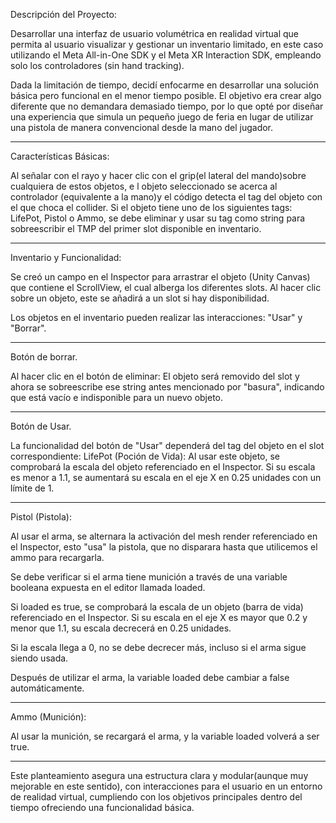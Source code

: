 Descripción del Proyecto:

Desarrollar una interfaz de usuario volumétrica en realidad virtual que permita al usuario visualizar y gestionar un inventario limitado, 
en este caso utilizando el Meta All-in-One SDK y el Meta XR Interaction SDK, empleando solo los controladores (sin hand tracking).

Dada la limitación de tiempo, decidí enfocarme en desarrollar una solución básica pero funcional en el menor tiempo posible. 
El objetivo era crear algo diferente que no demandara demasiado tiempo, 
por lo que opté por diseñar una experiencia que simula un pequeño juego de feria en lugar de utilizar una pistola de manera convencional desde la mano del jugador.
__________________________________________________________________________________

Características Básicas:


Al señalar con el rayo y hacer clic con el grip(el lateral del mando)sobre cualquiera de estos objetos, e
l objeto seleccionado se acerca al controlador (equivalente a la mano)y el código detecta el tag del objeto con el que choca el collider. 
Si el objeto tiene uno de los siguientes tags: LifePot, Pistol o Ammo, se debe eliminar y usar su tag como string para sobreescribir el TMP del primer slot disponible en inventario.

__________________________________________________________________________________

Inventario y Funcionalidad:



Se creó un campo en el Inspector para arrastrar el objeto (Unity Canvas) que contiene el ScrollView, 
el cual alberga los diferentes slots.
Al hacer clic sobre un objeto, este se añadirá a un slot si hay disponibilidad.

Los objetos en el inventario pueden realizar las interacciones: "Usar" y "Borrar".
__________________________________________________________________________________

Botón de borrar.

Al hacer clic en el botón de eliminar:
El objeto será removido del slot y ahora se sobreescribe ese string antes mencionado por "basura", indicando que está vacío e indisponible para un nuevo objeto.
__________________________________________________________________________________

Botón de Usar.

La funcionalidad del botón de "Usar" dependerá del tag del objeto en el slot correspondiente:
LifePot (Poción de Vida):
Al usar este objeto, se comprobará la escala del objeto referenciado en el Inspector.
Si su escala es menor a 1.1, se aumentará su escala en el eje X en 0.25 unidades con un límite de 1.
__________________________________________________________________________________

Pistol (Pistola):

Al usar el arma, se alternara la activación del mesh render referenciado en el Inspector, esto "usa" la pistola, que no disparara hasta que utilicemos el ammo para recargarla.

Se debe verificar si el arma tiene munición a través de una variable booleana expuesta en el editor llamada loaded.

Si loaded es true, se comprobará la escala de un objeto (barra de vida) referenciado en el Inspector. Si su escala en el eje X es mayor que 0.2 y menor que 1.1, su escala decrecerá en 0.25 unidades.

Si la escala llega a 0, no se debe decrecer más, incluso si el arma sigue siendo usada.


Después de utilizar el arma, la variable loaded debe cambiar a false automáticamente.
__________________________________________________________________________________

Ammo (Munición):

Al usar la munición, se recargará el arma, y la variable loaded volverá a ser true.

__________________________________________________________________________________


Este planteamiento asegura una estructura clara y modular(aunque muy mejorable en este sentido), 
con interacciones para el usuario en un entorno de realidad virtual,
cumpliendo con los objetivos principales dentro del tiempo ofreciendo una funcionalidad básica.



